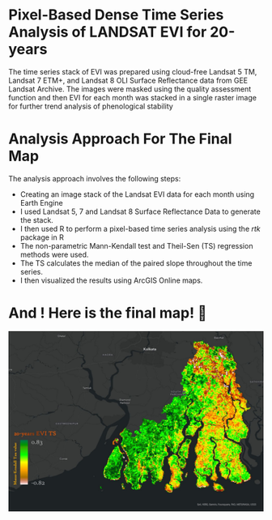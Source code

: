 # Pixel-Based Dense Time Series Analysis of LANDSAT EVI for 20-years
The time series stack of EVI was prepared using cloud-free Landsat 5 TM, Landsat 7 ETM+, and Landsat 8 OLI Surface Reflectance data from GEE Landsat Archive. The images were masked using the quality assessment function and then EVI for each month was stacked in a single raster image for further trend analysis of phenological stability

# Analysis Approach For The Final Map 

The analysis approach involves the following steps:

- Creating an image stack of the Landsat EVI data for each month using Earth Engine
- I used Landsat 5, 7 and Landsat 8 Surface Reflectance Data to generate the stack.
- I then used R to perform a pixel-based time series analysis using the *rtk* package in R
- The non-parametric Mann-Kendall test and Theil-Sen (TS) regression methods were used.
- The TS calculates the median of the paired slope throughout the time series. 
- I then visualized the results using ArcGIS Online maps.


# And ! Here is the final map! :metal:
![Map](/Sample_map.png)

